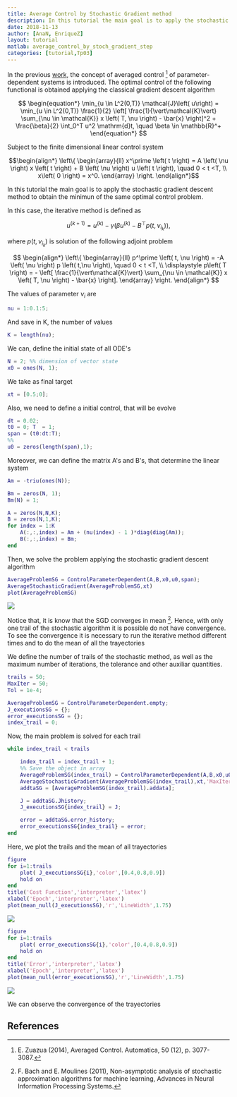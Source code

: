 ```yaml
---
title: Average Control by Stochastic Gradient method
description: In this tutorial the main goal is to apply the stochastic gradient descent method to obtain the minimun of the same optimal control problem.
date: 2018-11-13
author: [AnaN, EnriqueZ]
layout: tutorial
matlab: average_control_by_stoch_gradient_step
categories: [tutorial,Tp03]
---
```


In the previous [work]({{site.url}}{{site.baseurl}}/tutorial/tp03/T0002), the concept of averaged control [^fn] of parameter-dependent systems is introduced. The optimal control of the following functional is obtained applying the classical gradient descent algorithm


$$ \begin{equation*} \min_{u \in L^2(0,T)} \mathcal{J}\left( u\right) = \min_{u \in L^2(0,T)} \frac{1}{2} \left[ \frac{1}{\vert\mathcal{K}\vert} \sum_{\nu \in \mathcal{K}} x \left( T, \nu \right) - \bar{x} \right]^2  + \frac{\beta}{2} \int_0^T u^2 \mathrm{d}t, \quad \beta \in \mathbb{R}^+ \end{equation*} $$


Subject to the finite dimensional linear control system


$$\begin{align*}  \left\{ \begin{array}{ll} x^\prime \left( t \right) = A \left( \nu \right) x \left( t \right) + B \left( \nu \right) u \left( t \right), \quad 0 < t <T, \\ x\left( 0 \right) = x^0. \end{array} \right. \end{align*}$$


In this tutorial the main goal is to apply the stochastic gradient descent method to obtain the minimun of the same optimal control problem.


In this case, the iterative method is defined as


$$\begin{equation*} u^{\left( k+1 \right)} = u^{\left( k \right)} - \gamma \left( \beta u^{\left( k \right)}- B^{\top}p \left( t,\nu_{i_k} \right) \right), \end{equation*} $$


where $p \left( t,\nu_{i_k} \right)$ is solution of the following adjoint problem


$$ \begin{align*} \left\{ \begin{array}{ll} p^\prime \left( t, \nu \right) = -A \left( \nu \right) p \left( t,\nu \right), \quad 0 < t <T, \\ \displaystyle p\left( T \right) = - \left[ \frac{1}{\vert\mathcal{K}\vert} \sum_{\nu \in \mathcal{K}} x \left( T, \nu \right) - \bar{x} \right]. \end{array} \right. \end{align*} $$


The values of parameter $\nu_i$ are

```matlab
nu = 1:0.1:5;
```


And save in K, the number of values

```matlab
K = length(nu);
```


We can, define the initial state of all ODE's

```matlab
N = 2; %% dimension of vector state
x0 = ones(N, 1);
```


We take as final target

```matlab
xt = [0.5;0];
```


Also, we need to define a initial control, that will be evolve

```matlab
dt = 0.02;
t0 = 0; T  = 1;
span = (t0:dt:T);
%%
u0 = zeros(length(span),1);
```


Moreover, we can define the matrix A's and B's, that determine the linear system

```matlab
Am = -triu(ones(N));
```

```matlab
Bm = zeros(N, 1);
Bm(N) = 1;
```

```matlab
A = zeros(N,N,K);
B = zeros(N,1,K);
for index = 1:K
    A(:,:,index) = Am + (nu(index) - 1 )*diag(diag(Am));
    B(:,:,index) = Bm;
end
```


Then, we solve the problem applying the stochastic gradient descent algorithm

```matlab
AverageProblemSG = ControlParameterDependent(A,B,x0,u0,span);
AverageStochasticGradient(AverageProblemSG,xt)
plot(AverageProblemSG)
```


![]({{site.url}}/{{site.baseurl}}/assets/imgs/TP03/T0002/copiaRM_01.png)

Notice that, it is know that the SGD converges in mean [^fn1]. Hence, with only one trail of the stochastic algorithm it is possible do not have convergence. To see the convergence it is necessary to run the iterative method different times and to do the mean of all the trayectories


We define the number of trails of the stochastic method, as well as the maximum number of iterations, the tolerance and other auxiliar quantities.

```matlab
trails = 50;
MaxIter = 50;
Tol = 1e-4;
```

```matlab
AverageProblemSG = ControlParameterDependent.empty;
J_executionsSG = {};
error_executionsSG = {};
index_trail = 0;
```


Now, the main problem is solved for each trail

```matlab
while index_trail < trails

    index_trail = index_trail + 1;
    %% Save the object in array
    AverageProblemSG(index_trail) = ControlParameterDependent(A,B,x0,u0,span);
    AverageStochasticGradient(AverageProblemSG(index_trail),xt,'MaxIter',MaxIter,'tol',Tol)
    addtaSG = [AverageProblemSG(index_trail).addata];

    J = addtaSG.Jhistory;
    J_executionsSG{index_trail} = J;

    error = addtaSG.error_history;
    error_executionsSG{index_trail} = error;
end
```


Here, we plot the trails and the mean of all trayectories

```matlab
figure
for i=1:trails
    plot( J_executionsSG{i},'color',[0.4,0.8,0.9])
    hold on
end
title('Cost Function','interpreter','latex')
xlabel('Epoch','interpreter','latex')
plot(mean_null(J_executionsSG),'r','LineWidth',1.75)
```


![]({{site.url}}/{{site.baseurl}}/assets/imgs/TP03/T0002/copiaRM_02.png)


```matlab
figure
for i=1:trails
    plot( error_executionsSG{i},'color',[0.4,0.8,0.9])
    hold on
end
title('Error','interpreter','latex')
xlabel('Epoch','interpreter','latex')
plot(mean_null(error_executionsSG),'r','LineWidth',1.75)
```


![]({{site.url}}/{{site.baseurl}}/assets/imgs/TP03/T0002/copiaRM_03.png)

We can observe the convergence of the trayectories

## References


[^fn]:  E. Zuazua (2014), Averaged Control. Automatica, 50 (12), p. 3077-3087.


[^fn1]: F. Bach and E. Moulines (2011), Non-asymptotic analysis of stochastic approximation algorithms for machine learning, Advances in Neural Information Processing Systems.


